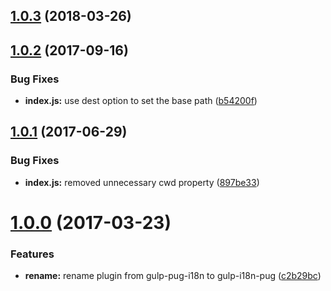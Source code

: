 <a name="1.0.3"></a>
## [1.0.3](https://github.com/felixzapata/gulp-i18n-pug/compare/1.0.2...v1.0.3) (2018-03-26)



<a name="1.0.2"></a>
## [1.0.2](https://github.com/felixzapata/gulp-i18n-pug/compare/1.0.1...v1.0.2) (2017-09-16)


### Bug Fixes

* **index.js:** use dest option to set the base path ([b54200f](https://github.com/felixzapata/gulp-i18n-pug/commit/b54200f))



<a name="1.0.1"></a>
## [1.0.1](https://github.com/felixzapata/gulp-i18n-pug/compare/1.0.0...v1.0.1) (2017-06-29)


### Bug Fixes

* **index.js:** removed unnecessary cwd property ([897be33](https://github.com/felixzapata/gulp-i18n-pug/commit/897be33))



<a name="1.0.0"></a>
# [1.0.0](https://github.com/felixzapata/gulp-i18n-pug/compare/0.1.1...v1.0.0) (2017-03-23)


### Features

* **rename:** rename plugin from gulp-pug-i18n to gulp-i18n-pug ([c2b29bc](https://github.com/felixzapata/gulp-i18n-pug/commit/c2b29bc))



